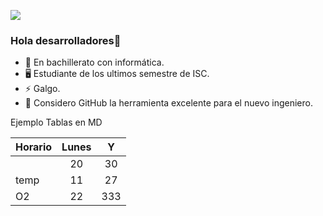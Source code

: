 ![](https://drive.google.com/file/d/1Bm2aGscDwHKFplJB8XLKCpCZaUmyZU4M/view?usp=sharing)

### Hola desarrolladores👋


- 🔭 En bachillerato con informática.
- 🖥 Estudiante de los ultimos semestre de ISC.
- ⚡ Galgo.
- 🤔 Considero GitHub la herramienta excelente para el nuevo ingeniero.

Ejemplo Tablas en MD

| Horario 	|Lunes |    Y  	|
|----------	|:----:|:---:	|
|         	| 20 	|  30 	|
| temp     	| 11 	|  27 	|
| O2       	| 22 	| 333 	|


<!--
**4DownPortu/4DownPortu** is a ✨ _special_ ✨ repository because its `README.md` (this file) appears on your GitHub profile.

Here are some ideas to get you started:

- 🔭 I’m currently working on ...
- 🌱 I’m currently learning ...
- 👯 I’m looking to collaborate on ...
- 🤔 I’m looking for help with ...
- 💬 Ask me about ...
- 📫 How to reach me: ...
- 😄 Pronouns: ...
- ⚡ Fun fact: ...
-->
